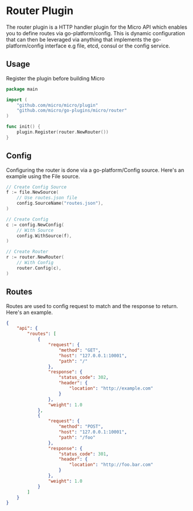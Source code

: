 # Router Plugin

The router plugin is a HTTP handler plugin for the Micro API which enables you to define routes via go-platform/config. This is 
dynamic configuration that can then be leveraged via anything that implements the go-platform/config interface e.g file, etcd, consul 
or the config service.

## Usage

Register the plugin before building Micro

```go
package main

import (
	"github.com/micro/micro/plugin"
	"github.com/micro/go-plugins/micro/router"
)

func init() {
	plugin.Register(router.NewRouter())
}
```

## Config

Configuring the router is done via a go-platform/Config source. Here's an example using the File source.

```go
// Create Config Source
f := file.NewSource(
	// Use routes.json file
	config.SourceName("routes.json"),
)

// Create Config
c := config.NewConfig(
	// With Source
	config.WithSource(f),
)

// Create Router
r := router.NewRouter(
	// With Config
	router.Config(c),
)
```

## Routes

Routes are used to config request to match and the response to return. Here's an example.

```json
{
	"api": {
		"routes": [
			{
				"request": {
					"method": "GET",
					"host": "127.0.0.1:10001",
					"path": "/"
				},
				"response": {
					"status_code": 302,
					"header": {
						"location": "http://example.com"
					}
				},
				"weight": 1.0
			},
			{
				"request": {
					"method": "POST",
					"host": "127.0.0.1:10001",
					"path": "/foo"
				},
				"response": {
					"status_code": 301,
					"header": {
						"location": "http://foo.bar.com"
					}
				},
				"weight": 1.0
			}
		]
	}
}
```
